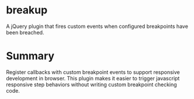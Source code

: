 breakup
=======

A jQuery plugin that fires custom events when configured breakpoints have been breached.


Summary
=======

Register callbacks with custom breakpoint events to support responsive development in browser. This plugin makes it easier to trigger javascript responsive step behaviors without writing custom breakpoint checking code.
